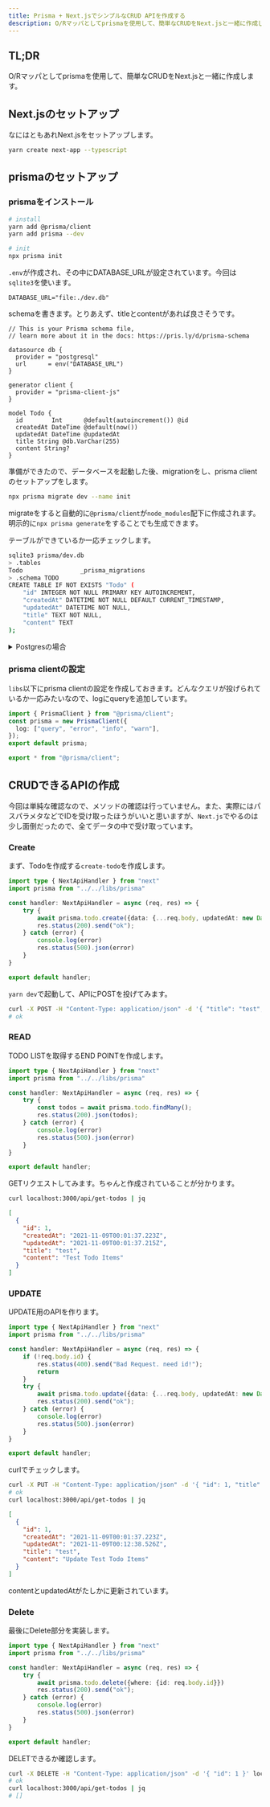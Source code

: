 ```yaml
---
title: Prisma + Next.jsでシンプルなCRUD APIを作成する
description: O/Rマッパとしてprismaを使用して、簡単なCRUDをNext.jsと一緒に作成します。
---
```


## TL;DR

O/Rマッパとしてprismaを使用して、簡単なCRUDをNext.jsと一緒に作成します。

## Next.jsのセットアップ

なにはともあれNext.jsをセットアップします。

```bash
yarn create next-app --typescript
```

## prismaのセットアップ

### prismaをインストール

```bash
# install
yarn add @prisma/client
yarn add prisma --dev

# init
npx prisma init
```

`.env`が作成され、その中にDATABASE_URLが設定されています。今回は`sqlite3`を使います。

```env:title=.env
DATABASE_URL="file:./dev.db"
```

schemaを書きます。とりあえず、titleとcontentがあれば良さそうです。

```prisma:title=prisma/schema.prisma
// This is your Prisma schema file,
// learn more about it in the docs: https://pris.ly/d/prisma-schema

datasource db {
  provider = "postgresql"
  url      = env("DATABASE_URL")
}

generator client {
  provider = "prisma-client-js"
}

model Todo {
  id        Int      @default(autoincrement()) @id
  createdAt DateTime @default(now())
  updatedAt DateTime @updatedAt
  title String @db.VarChar(255)
  content String?
}
```

準備ができたので、データベースを起動した後、migrationをし、prisma clientのセットアップをします。

```bash
npx prisma migrate dev --name init
```

migrateをすると自動的に`@prisma/client`が`node_modules`配下に作成されます。明示的に`npx prisma generate`をすることでも生成できます。

テーブルができているか一応チェックします。

```bash
sqlite3 prisma/dev.db
> .tables
Todo                _prisma_migrations
> .schema TODO
CREATE TABLE IF NOT EXISTS "Todo" (
    "id" INTEGER NOT NULL PRIMARY KEY AUTOINCREMENT,
    "createdAt" DATETIME NOT NULL DEFAULT CURRENT_TIMESTAMP,
    "updatedAt" DATETIME NOT NULL,
    "title" TEXT NOT NULL,
    "content" TEXT
);
```
<details>
<summary>Postgresの場合</summary>

herokuかなんかにデプロイする気がするので、postgresを使用する場合についても書いておきます。まず、postgresをdockerで用意しておきます。頻繁にpostgresのdockerを使っているので、使用するportは15432です。

```yml
version: "3"
services:
  db:
    image: postgres:13.3
    environment:
      POSTGRES_USER: postgres
      POSTGRES_PASSWORD: postgres
    ports:
      - 15432:5432
    volumes:
      - ./postgres:/var/lib/postgresql
volumes:
  postgres:
```

`.env`のDATABASE_URLを以下のように設定します。portを今回はいじっているのと、パスワード、ユーザーネームが設定されているので注意が必要です。

```env:title=.env
DATABASE_URL="postgresql://postgres:postgres@localhost:15432/main?schema=public"
```
</details>

### prisma clientの設定

`libs`以下にprisma clientの設定を作成しておきます。どんなクエリが投げられているか一応みたいなので、logにqueryを追加しています。

```ts
import { PrismaClient } from "@prisma/client";
const prisma = new PrismaClient({
  log: ["query", "error", "info", "warn"],
});
export default prisma;

export * from "@prisma/client";
```

## CRUDできるAPIの作成

今回は単純な確認なので、メソッドの確認は行っていません。また、実際にはパスパラメタなどでIDを受け取ったほうがいいと思いますが、`Next.js`でやるのは少し面倒だったので、全てデータの中で受け取っています。

### Create

まず、Todoを作成する`create-todo`を作成します。

```ts::title=pages/api/create-todo.ts
import type { NextApiHandler } from "next"
import prisma from "../../libs/prisma"

const handler: NextApiHandler = async (req, res) => {
    try {
        await prisma.todo.create({data: {...req.body, updatedAt: new Date()}})
        res.status(200).send("ok");
    } catch (error) {
        console.log(error)
        res.status(500).json(error)
    }
}

export default handler;
```

`yarn dev`で起動して、APIにPOSTを投げてみます。

```bash
curl -X POST -H "Content-Type: application/json" -d '{ "title": "test", "content": "Test Todo Items" }' localhost:3000/api/create-todo
# ok
```

### READ

TODO LISTを取得するEND POINTを作成します。

```ts:title=pages/api/get-todos.ts
import type { NextApiHandler } from "next"
import prisma from "../../libs/prisma"

const handler: NextApiHandler = async (req, res) => {
    try {
        const todos = await prisma.todo.findMany();
        res.status(200).json(todos);
    } catch (error) {
        console.log(error)
        res.status(500).json(error)
    }
}

export default handler;
```

GETリクエストしてみます。ちゃんと作成されていることが分かります。

```bash
curl localhost:3000/api/get-todos | jq
```

```json
[
  {
    "id": 1,
    "createdAt": "2021-11-09T00:01:37.223Z",
    "updatedAt": "2021-11-09T00:01:37.215Z",
    "title": "test",
    "content": "Test Todo Items"
  }
]
```

### UPDATE

UPDATE用のAPIを作ります。

```ts:title=pages/api/update-todo.ts
import type { NextApiHandler } from "next"
import prisma from "../../libs/prisma"

const handler: NextApiHandler = async (req, res) => {
    if (!req.body.id) {
        res.status(400).send("Bad Request. need id!");
        return
    }
    try {
        await prisma.todo.update({data: {...req.body, updatedAt: new Date()}, where: {id: req.body.id}})
        res.status(200).send("ok");
    } catch (error) {
        console.log(error)
        res.status(500).json(error)
    }
}

export default handler;
```

curlでチェックします。

```bash
curl -X PUT -H "Content-Type: application/json" -d '{ "id": 1, "title": "test", "content": "Update Test Todo Items" }' localhost:3000/api/update-todo
# ok
curl localhost:3000/api/get-todos | jq
```

```json
[
  {
    "id": 1,
    "createdAt": "2021-11-09T00:01:37.223Z",
    "updatedAt": "2021-11-09T00:12:38.526Z",
    "title": "test",
    "content": "Update Test Todo Items"
  }
]
```

contentとupdatedAtがたしかに更新されています。

### Delete

最後にDelete部分を実装します。

```ts:title=pages/api/delete-todo.ts
import type { NextApiHandler } from "next"
import prisma from "../../libs/prisma"

const handler: NextApiHandler = async (req, res) => {
    try {
        await prisma.todo.delete({where: {id: req.body.id}})
        res.status(200).send("ok");
    } catch (error) {
        console.log(error)
        res.status(500).json(error)
    }
}

export default handler;
```

DELETできるか確認します。

```bash
curl -X DELETE -H "Content-Type: application/json" -d '{ "id": 1 }' localhost:3000/api/delete-todo
# ok
curl localhost:3000/api/get-todos | jq
# []
```
